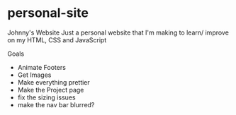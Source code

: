 # personal-site
Johnny's Website
Just a personal website that I'm making to learn/ improve on my HTML, CSS and JavaScript 

Goals 
- Animate Footers 
- Get Images
- Make everything prettier 
- Make the Project page 
- fix the sizing issues 
- make the nav bar blurred?

